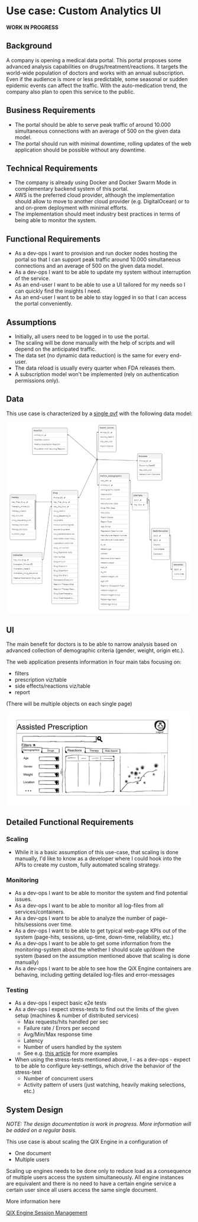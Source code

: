 # Use case: Custom Analytics UI

**WORK IN PROGRESS**

## Background

A company is opening a medical data portal. This portal proposes some advanced analysis capabilities on drugs/treatment/reactions. It targets the world-wide population of doctors and works with an annual subscription. Even if the audience is more or less predictable, some seasonal or sudden epidemic events can affect the traffic. With the auto-medication trend, the company also plan to open this service to the public.

## Business Requirements

* The portal should be able to serve peak traffic of around 10.000 simultaneous connections with an average of 500 on the given data model.
* The portal should run with minimal downtime, rolling updates of the web application should be possible without any downtime.


## Technical Requirements

* The company is already using Docker and Docker Swarm Mode in complementary backend system of this portal.
* AWS is the preferred cloud provider, although the implementation should allow to move to another cloud provider (e.g. DigitalOcean) or to and on-prem deployment with minimal efforts.
* The implementation should meet industry best practices in terms of being able to monitor the system.

## Functional Requirements

* As a dev-ops I want to provision and run docker nodes hosting the portal so that I can support peak traffic around 10.000 simultaneous connections and an average of 500 on the given data model.
* As a dev-ops I want to be able to update my system without interruption of the service.
* As an end-user I want to be able to use a UI tailored for my needs so I can quickly find the insights I need.
* As an end-user I want to be able to stay logged in so that I can access the portal conveniently.

## Assumptions

* Initially, all users need to be logged in to use the portal.
* The scaling will be done manually with the help of scripts and will depend on the anticipated traffic.
* The data set (no dynamic data reduction) is the same for every end-user.
* The data reload is usually every quarter when FDA releases them.
* A subscription model won't be implemented (rely on authentication permissions only).


## Data

This use case is characterized by a [single qvf](./fda-drug-cases.qvf) with the following data model:

![Data model](./data-model.png)

## UI

The main benefit for doctors is to be able to narrow analysis based on advanced collection of demographic criteria (gender, weight, origin etc.).

The web application presents information in four main tabs focusing on:

* filters
* prescription viz/table
* side effects/reactions viz/table
* report

(There will be multiple objects on each single page)

![Portal UI](./portal-ui.png)

## Detailed Functional Requirements

### Scaling

- While it is a basic assumption of this use-case, that scaling is done manually, I'd like to know as a developer where I could hook into the APIs to create my custom, fully automated scaling strategy.

### Monitoring

- As a dev-ops I want to be able to monitor the system and find potential issues.
- As a dev-ops I want to be able to monitor all log-files from all services/containers.
- As a dev-ops I want to be able to analyze the number of page-hits/sessions over time.
- As a dev-ops I want to be able to get typical web-page KPIs out of the system (page-hits, sessions, up-time, down-time, reliability, etc.)
- As a dev-ops I want to be able to get some information from the monitoring-system about the whether I should scale up/down the system (based on the assumption mentioned above that scaling is done manually)
- As a dev-ops I want to be able to see how the QiX Engine containers are behaving, including getting detailed log-files and error-messages

### Testing

- As a dev-ops I expect basic e2e tests
- As a dev-ops I expect stress-tests to find out the limits of the given setup (machines & number of distributed services)
    - Max requests/hits handled per sec
    - Failure rate / Errors per second
    - Avg/Min/Max response time
    - Latency
    - Number of users handled by the system
    - See e.g. [this article](https://www.blazemeter.com/blog/understanding-your-reports-part-2-kpi-correlations?utm_source=Blog&utm_medium=BM_Blog&utm_campaign=kpis-part1) for more examples
- When using the stress-tests mentioned above, I - as a dev-ops - expect to be able to configure key-settings, which drive the behavior of the stress-test
    - Number of concurrent users
    - Activity pattern of users (just watching, heavily making selections, etc.)

## System Design

_NOTE: The design documentation is work in progress. More information will be added on a regular basis._

This use case is about scaling the QIX Engine in a configuration of
- One document
- Multiple users

Scaling up engines needs to be done only to reduce load as a consequence of multiple users access the system simultaneously. All engine instances are equivalent and there is no need to have a certain engine service a certain user since all users access the same single document.

More information here

[QIX Engine Session Management](./system-design/session-management.md)
